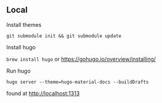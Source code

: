 ## Local

Install themes

```git submodule init && git submodule update```

Install hugo

```brew install hugo``` or <https://gohugo.io/overview/installing/>

Run hugo

```hugo server --theme=hugo-material-docs --buildDrafts```

found at <http://localhost:1313>
